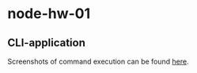 # node-hw-01

## CLI-application

Screenshots of command execution can be found [here](https://monosnap.com/list/632c4960dac61aefaaf0f28d).
